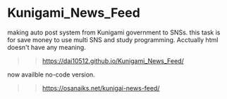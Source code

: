 # Kunigami_News_Feed

making auto post system from Kunigami government to SNSs.
this task is for save money to use multi SNS and study programming.
Acctually html doesn't have any meaning.

>>https://dai10512.github.io/Kunigami_News_Feed/

now availble no-code version. 
>>https://osanaiks.net/kunigai-news-feed/

